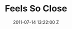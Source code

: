 ---
title: Feels So Close
date: 2011-07-14 13:22:00 Z

position: 0
client: Calvin Harris
video: https://vimeo.com/71575064
image: "/uploads/calvin-harris-feel-so-close.jpg"

director: Vincent Haycock
production-company: Logan and Sons
awards:
- UKMVA 2011 best cinematography nomination
layout: project
---